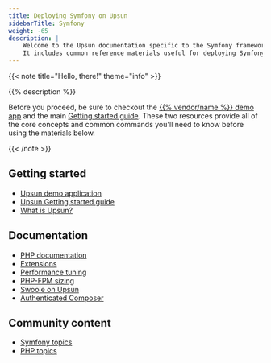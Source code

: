```yaml
---
title: Deploying Symfony on Upsun
sidebarTitle: Symfony
weight: -65
description: |
    Welcome to the Upsun documentation specific to the Symfony framework on Upsun.
    It includes common reference materials useful for deploying Symfony, but also external community and blog resources that cover more advanced topics relevant for the framework.
---
```


{{< note title="Hello, there!" theme="info" >}}

{{% description %}}

Before you proceed, be sure to checkout the [{{% vendor/name %}} demo app](https://console.upsun.com/projects/create-project) and the main [Getting started guide](/start/here/_index.md). These two resources provide all of the core concepts and common commands you'll need to know before using the materials below.

{{< /note >}}

## Getting started

- [Upsun demo application](https://console.upsun.com/projects/create-project)
- [Upsun Getting started guide](/start/here/_index.md)
- [What is Upsun?](/learn/overview)

## Documentation

- [PHP documentation](/languages/php/)
- [Extensions](/languages/php/extensions)
- [Performance tuning](/languages/php/tuning)
- [PHP-FPM sizing](/languages/php/fpm)
- [Swoole on Upsun](/languages/php/swoole)
- [Authenticated Composer](/languages/php/composer-auth)

## Community content

- [Symfony topics](https://support.platform.sh/hc/en-us/search?utf8=%E2%9C%93&query=symfony)
- [PHP topics](https://support.platform.sh/hc/en-us/search?utf8=%E2%9C%93&query=php)

<!-- ## Blogs -->

<!-- ## Video -->